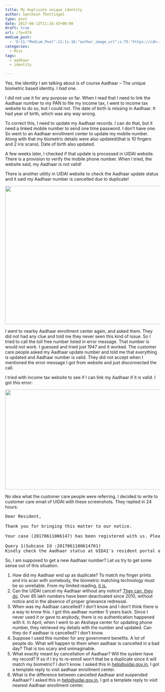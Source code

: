 ```yaml
---
title: My duplicate unique identity
author: Santhosh Thottingal
type: post
date: 2017-06-13T11:16:43+00:00
draft: true
url: /?p=974
medium_post:
  - 'O:11:"Medium_Post":11:{s:16:"author_image_url";s:75:"https://cdn-images-1.medium.com/fit/c/200/200/1*As1EIgy-TLEcibTNPBApCQ.jpeg";s:10:"author_url";s:31:"https://medium.com/@sthottingal";s:11:"byline_name";N;s:12:"byline_email";N;s:10:"cross_link";s:2:"no";s:2:"id";s:12:"fc64d1b7e3d8";s:21:"follower_notification";s:3:"yes";s:7:"license";s:11:"cc-40-by-sa";s:14:"publication_id";s:2:"-1";s:6:"status";s:6:"public";s:3:"url";s:73:"https://medium.com/@sthottingal/my-duplicate-unique-identity-fc64d1b7e3d8";}'
categories:
  - Misc
tags:
  - aadhaar
  - identity

---
```

Yes, the identity I am talking about is of course Aadhaar &#8211; The unique biometric based identity. I _had_ one.

I did not use it for any purpose so far. When I read that I need to link the Aadhaar number to my PAN to file my income tax, I went to income tax website to do so, but I could not. The date of birth is missing in Aadhaar. It had year of birth, which was any way wrong.

To correct this, I need to update my Aadhaar records. I can do that, but it need a linked mobile number to send one time password. I don&#8217;t have one. So went to an Aadhaar enrollment center to update my mobile number. Along with that my biometric details were also updated(that is 10 fingers and 2 iris scans). Date of birth also updated.

A few weeks later, I checked if that update is processed in UIDAI website. There is a provision to verify the mobile phone number. When I tried, the website said, my Aadhaar is not valid!

There is another utility in UIDAI website to check the Aadhaar update status and it said my Aadhaar number is cancelled due to duplicate!

[<img class="aligncenter size-full wp-image-975" src="/wp-content/uploads/2017/06/photo_2017-06-09_15-59-51.jpg" alt="" width="944" height="448" srcset="/wp-content/uploads/2017/06/photo_2017-06-09_15-59-51.jpg 944w, /wp-content/uploads/2017/06/photo_2017-06-09_15-59-51-300x142.jpg 300w, /wp-content/uploads/2017/06/photo_2017-06-09_15-59-51-768x364.jpg 768w" sizes="(max-width: 944px) 100vw, 944px" />][1]

I went to nearby Aadhaar enrollment center again, and asked them. They did not had any clue and told me they never seen this kind of issue. So I tried to call the toll free number listed in error message. That number is would not work. I guessed and tried just 1947 and it worked. The customer care people asked my Aadhaar update number and told me that everything is updated and Aadhaar number is valid. They did not accept when I mentioned the error message I got from website and just disconnected the call.

I tried with income tax website to see if I can link my Aadhaar if it is valid. I got this error:

[<img class="aligncenter size-full wp-image-976" src="/wp-content/uploads/2017/06/photo_2017-06-10_12-37-39.jpg" alt="" width="644" height="324" srcset="/wp-content/uploads/2017/06/photo_2017-06-10_12-37-39.jpg 644w, /wp-content/uploads/2017/06/photo_2017-06-10_12-37-39-300x151.jpg 300w" sizes="(max-width: 644px) 100vw, 644px" />][2]

No idea what the customer care people were referring. I decided to write to customer care email of UIDAI with these screenshots. They replied in 24 hours:

<pre>Dear Resident,

Thank you for bringing this matter to our notice.

Your case (20170611006147) has been registered with us. Please find below our response against your query:

Query 1(Subcase Id :2017061100614701)
Kindly check the Aadhaar status at UIDAI's resident portal and get your Biometrics updated in case of Suspended Aadhar and Re-enroll in case of Cancelled Aadhar by visiting nearest Permanent Enrollment Centre.</pre>

So, I am supposed to get a new Aadhaar number? Let us try to get some sense out of this situation.

  1. How did my Aadhaar end up as duplicate? To match my finger prints and iris scan with somebody, the biometric matching technology must be so unreliable. From my limited reading, [it is.][3]
  2. Can the UIDAI cancel my Aadhaar without any notice? [They can, they do][4]. Over 85 lakh numbers have been deactivated since 2010, without notice and in the absence of proper grievance redressal.
  3. When was my Aadhaar cancelled? I don&#8217;t know and I don&#8217;t think there is a way to know this. I got this aadhaar number 5 years back. Since I never used it or gave to anybody, there is no authentication happened with it. In April, when I went to an Akshaya center for updating phone number, they retrieved my details with the number and updated. Can they do if aadhaar is cancelled? I don&#8217;t know.
  4. Suppose I used this number for any government benefits. A lot of people do. What will happen to them when aadhaar is cancelled in a bad day? That is too scary and unimaginable.
  5. What exactly meant by cancellation of Aadhaar? Will the system have my record? If so if I try to re-enroll won&#8217;t that be a duplicate since it will match my biometric? I don&#8217;t know. I asked this in help@uidai.gov.in, I got a template reply to visit aadhaar enrollment center.
  6. What is the difference between cancelled Aadhaar and suspended Aadhaar? I asked this in help@uidai.gov.in, I got a template reply to visit nearest Aadhaar enrollment center.

 [1]: /wp-content/uploads/2017/06/photo_2017-06-09_15-59-51.jpg
 [2]: /wp-content/uploads/2017/06/photo_2017-06-10_12-37-39.jpg
 [3]: http://timesofindia.indiatimes.com/city/dehradun/in-case-of-mixed-up-identities-2-men-end-up-with-same-aadhaar-number/articleshow/58989496.cms?from=mdr
 [4]: https://scroll.in/article/831939/aadhaar-is-a-legal-right-but-the-government-can-suspend-a-citizens-number-without-prior-notice